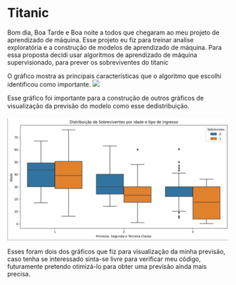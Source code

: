 # Titanic
<p>
Bom dia, Boa Tarde e Boa noite a todos que chegaram ao meu projeto de aprendizado de máquina.
Esse projeto eu fiz para treinar analise exploratória e a construção de modelos de aprendizado de máquina.
Para essa proposta decidi usar algoritmos de aprendizado de máquina supervisionado, para prever os sobreviventes
do titanic
</p>

O gráfico mostra as principais características que o algoritmo que escolhi identificou como importante.
<img src="https://github.com/Cassio295/Titanic/blob/main/caracteristicas%20da%20previs%C3%A3o.png">

Esse gráfico foi importante para a construção de outros gráficos de visualização da previsão do modelo
como esse dedistribuição.

<img src= "https://github.com/Cassio295/Titanic/blob/main/boxplot%20por%20idade.png">

Esses foram dois dos gráficos que fiz para visualização da minha previsão, caso tenha se interessado sinta-se livre
para verificar meu código, futuramente pretendo otimizá-lo para obter uma previsão ainda mais precisa.
